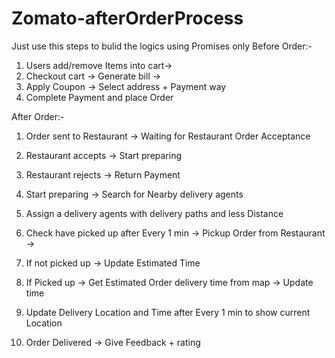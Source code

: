 # Zomato-afterOrderProcess
Just use this steps to bulid the logics using Promises only
Before Order:-
1. Users add/remove Items into cart->
2. Checkout cart -> Generate bill ->
3. Apply Coupon -> Select address + Payment way
4. Complete Payment and place Order

After Order:-
1. Order sent to Restaurant -> Waiting for Restaurant Order Acceptance
2. Restaurant accepts -> Start preparing
3. Restaurant rejects -> Return Payment
4. Start preparing -> Search for Nearby delivery agents
5. Assign a delivery agents with delivery paths and less Distance

6. Check have picked up after Every 1 min -> Pickup Order from Restaurant ->
7. If not picked up -> Update Estimated Time
8. If Picked up -> Get Estimated Order delivery time from map -> Update time
9. Update Delivery Location and Time after Every 1 min to show current Location
10. Order Delivered -> Give Feedback + rating
